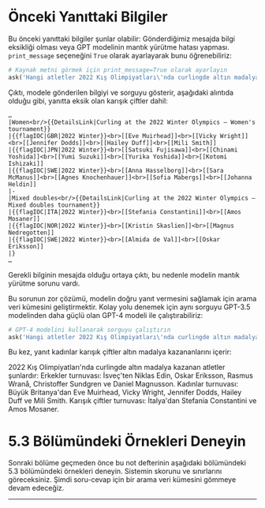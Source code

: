# Önceki Yanıttaki Bilgiler
Bu önceki yanıttaki bilgiler şunlar olabilir: Gönderdiğimiz mesajda bilgi eksikliği olması veya GPT modelinin mantık yürütme hatası yapması. `print_message` seçeneğini `True` olarak ayarlayarak bunu öğrenebiliriz: 

```python
# Kaynak metni görmek için print_message=True olarak ayarlayın
ask('Hangi atletler 2022 Kış Olimpiyatları\'nda curlingde altın madalya kazandı?', print_message=True)
```

Çıktı, modele gönderilen bilgiyi ve sorguyu gösterir, aşağıdaki alıntıda olduğu gibi, yanıtta eksik olan karışık çiftler dahil:

```
…
|Women<br/>{{DetailsLink|Curling at the 2022 Winter Olympics – Women's tournament}}
|{{flagIOC|GBR|2022 Winter}}<br>[[Eve Muirhead]]<br>[[Vicky Wright]]<br>[[Jennifer Dodds]]<br>[[Hailey Duff]]<br>[[Mili Smith]]
|{{flagIOC|JPN|2022 Winter}}<br>[[Satsuki Fujisawa]]<br>[[Chinami Yoshida]]<br>[[Yumi Suzuki]]<br>[[Yurika Yoshida]]<br>[[Kotomi Ishizaki]]
|{{flagIOC|SWE|2022 Winter}}<br>[[Anna Hasselborg]]<br>[[Sara McManus]]<br>[[Agnes Knochenhauer]]<br>[[Sofia Mabergs]]<br>[[Johanna Heldin]]
|-
|Mixed doubles<br/>{{DetailsLink|Curling at the 2022 Winter Olympics – Mixed doubles tournament}}
|{{flagIOC|ITA|2022 Winter}}<br>[[Stefania Constantini]]<br>[[Amos Mosaner]]
|{{flagIOC|NOR|2022 Winter}}<br>[[Kristin Skaslien]]<br>[[Magnus Nedregotten]]
|{{flagIOC|SWE|2022 Winter}}<br>[[Almida de Val]]<br>[[Oskar Eriksson]]
|}
…
```

Gerekli bilginin mesajda olduğu ortaya çıktı, bu nedenle modelin mantık yürütme sorunu vardı.

Bu sorunun zor çözümü, modelin doğru yanıt vermesini sağlamak için arama veri kümesini geliştirmektir. 
Kolay yolu denemek için aynı sorguyu GPT-3.5 modelinden daha güçlü olan GPT-4 modeli ile çalıştırabiliriz:

```python
# GPT-4 modelini kullanarak sorguyu çalıştırın
ask('Hangi atletler 2022 Kış Olimpiyatları\'nda curlingde altın madalya kazandı?', model="gpt-4")
```

Bu kez, yanıt kadınlar karışık çiftler altın madalya kazananlarını içerir:

2022 Kış Olimpiyatları'nda curlingde altın madalya kazanan atletler şunlardır:
Erkekler turnuvası: İsveç'ten Niklas Edin, Oskar Eriksson, Rasmus Wranå, Christoffer Sundgren ve Daniel Magnusson.
Kadınlar turnuvası: Büyük Britanya'dan Eve Muirhead, Vicky Wright, Jennifer Dodds, Hailey Duff ve Mili Smith.
Karışık çiftler turnuvası: İtalya'dan Stefania Constantini ve Amos Mosaner.

# 5.3 Bölümündeki Örnekleri Deneyin
Sonraki bölüme geçmeden önce bu not defterinin aşağıdaki bölümündeki 5.3 bölümündeki örnekleri deneyin. Sistemin skorunu ve sınırlarını göreceksiniz. Şimdi soru-cevap için bir arama veri kümesini gömmeye devam edeceğiz.

---

